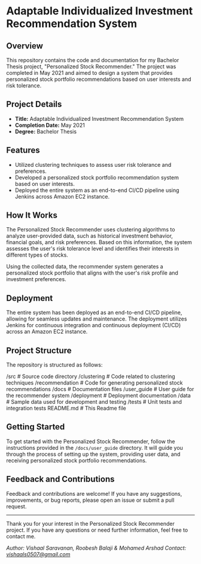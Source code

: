 # Adaptable Individualized Investment Recommendation System


## Overview

This repository contains the code and documentation for my Bachelor Thesis project, "Personalized Stock Recommender." The project was completed in May 2021 and aimed to design a system that provides personalized stock portfolio recommendations based on user interests and risk tolerance.

## Project Details

- **Title:** Adaptable Individualized Investment Recommendation System
- **Completion Date:** May 2021
- **Degree:** Bachelor Thesis

## Features

- Utilized clustering techniques to assess user risk tolerance and preferences.
- Developed a personalized stock portfolio recommendation system based on user interests.
- Deployed the entire system as an end-to-end CI/CD pipeline using Jenkins across Amazon EC2 instance.

## How It Works

The Personalized Stock Recommender uses clustering algorithms to analyze user-provided data, such as historical investment behavior, financial goals, and risk preferences. Based on this information, the system assesses the user's risk tolerance level and identifies their interests in different types of stocks.

Using the collected data, the recommender system generates a personalized stock portfolio that aligns with the user's risk profile and investment preferences.

## Deployment

The entire system has been deployed as an end-to-end CI/CD pipeline, allowing for seamless updates and maintenance. The deployment utilizes Jenkins for continuous integration and continuous deployment (CI/CD) across an Amazon EC2 instance.

## Project Structure

The repository is structured as follows:

/src # Source code directory
/clustering # Code related to clustering techniques
/recommendation # Code for generating personalized stock recommendations
/docs # Documentation files
/user_guide # User guide for the recommender system
/deployment # Deployment documentation
/data # Sample data used for development and testing
/tests # Unit tests and integration tests
README.md # This Readme file


## Getting Started

To get started with the Personalized Stock Recommender, follow the instructions provided in the `/docs/user_guide` directory. It will guide you through the process of setting up the system, providing user data, and receiving personalized stock portfolio recommendations.

## Feedback and Contributions

Feedback and contributions are welcome! If you have any suggestions, improvements, or bug reports, please open an issue or submit a pull request.

---

Thank you for your interest in the Personalized Stock Recommender project. If you have any questions or need further information, feel free to contact me.

*Author: Vishaal Saravanan, Roobesh Balaji & Mohamed Arshad*
*Contact: vishaals0507@gmail.com*

